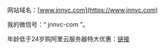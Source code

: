 网站域名：[www.jnnvc.com](https://www.jnnvc.com)

我的微信号：“ jnnvc-com ”。

年龄低于24岁购阿里云服务器特大优惠：[链接](https://www.aliyun.com/product/swas?source=5176.11533457&userCode=p1s8inj4&type=copy)


